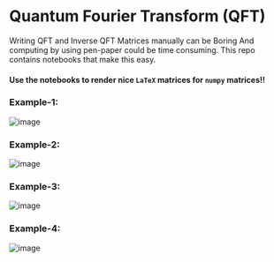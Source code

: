 # Quantum Fourier Transform (QFT) 
Writing QFT and Inverse QFT Matrices manually can be Boring And computing by using pen-paper could be time consuming. 
This repo contains notebooks that make this easy. 

#### Use the notebooks to render nice `LaTeX`  matrices for `numpy` matrices!!

### Example-1: 

![image](https://user-images.githubusercontent.com/24961188/200296415-03376a48-8505-4d07-88f8-ec279d41fa6f.png)

### Example-2:

![image](https://user-images.githubusercontent.com/24961188/200296606-5049412a-147d-4911-bdfa-cf659111e632.png)

### Example-3:

![image](https://user-images.githubusercontent.com/24961188/200297253-41849b36-6aa9-4937-b0c5-9e25ed3e7820.png)

### Example-4:

![image](https://user-images.githubusercontent.com/24961188/200891271-8bfbe7b3-cbd1-42e8-9e5d-5b27b070521f.png)
